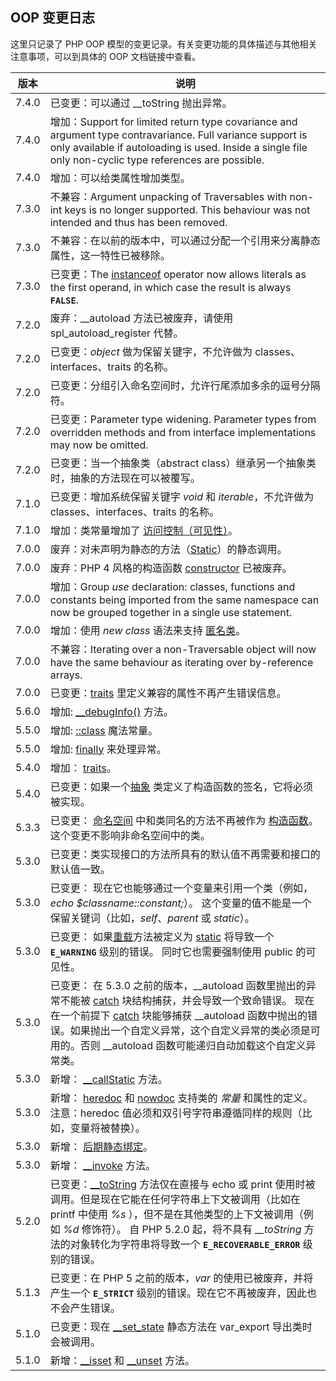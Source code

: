 OOP 变更日志
------------

这里只记录了 PHP OOP
模型的变更记录。有关变更功能的具体描述与其他相关注意事项，可以到具体的
OOP 文档链接中查看。

| 版本  | 说明                                                                                                                                                                                                                                                                                                                                                                                                                                                                   |
|-------|------------------------------------------------------------------------------------------------------------------------------------------------------------------------------------------------------------------------------------------------------------------------------------------------------------------------------------------------------------------------------------------------------------------------------------------------------------------------|
| 7.4.0 | 已变更：可以通过 <span class="function">\_\_toString</span> 抛出异常。                                                                                                                                                                                                                                                                                                                                                                                                 |
| 7.4.0 | 增加：Support for limited return type covariance and argument type contravariance. Full variance support is only available if autoloading is used. Inside a single file only non-cyclic type references are possible.                                                                                                                                                                                                                                                  |
| 7.4.0 | 增加：可以给类属性增加类型。                                                                                                                                                                                                                                                                                                                                                                                                                                           |
| 7.3.0 | 不兼容：Argument unpacking of <span class="classname">Traversable</span>s with non-<span class="type">int</span> keys is no longer supported. This behaviour was not intended and thus has been removed.                                                                                                                                                                                                                                                               |
| 7.3.0 | 不兼容：在以前的版本中，可以通过分配一个引用来分离静态属性，这一特性已被移除。                                                                                                                                                                                                                                                                                                                                                                                         |
| 7.3.0 | 已变更：The <a href="/language/operators/type.html" class="link">instanceof</a> operator now allows literals as the first operand, in which case the result is always **`FALSE`**.                                                                                                                                                                                                                                                                                     |
| 7.2.0 | 废弃：<span class="function">\_\_autoload</span> 方法已被废弃，请使用 <span class="function">spl\_autoload\_register</span> 代替。                                                                                                                                                                                                                                                                                                                                     |
| 7.2.0 | 已变更：*object* 做为保留关键字，不允许做为 classes、interfaces、traits 的名称。                                                                                                                                                                                                                                                                                                                                                                                       |
| 7.2.0 | 已变更：分组引入命名空间时，允许行尾添加多余的逗号分隔符。                                                                                                                                                                                                                                                                                                                                                                                                             |
| 7.2.0 | 已变更：Parameter type widening. Parameter types from overridden methods and from interface implementations may now be omitted.                                                                                                                                                                                                                                                                                                                                        |
| 7.2.0 | 已变更：当一个抽象类（abstract class）继承另一个抽象类时，抽象的方法现在可以被覆写。                                                                                                                                                                                                                                                                                                                                                                                   |
| 7.1.0 | 已变更：增加系统保留关键字 *void* 和 *iterable*，不允许做为 classes、interfaces、traits 的名称。                                                                                                                                                                                                                                                                                                                                                                       |
| 7.1.0 | 增加：类常量增加了 <a href="/language/oop5/visibility.html#language.oop5.visiblity-constants" class="link">访问控制（可见性）</a>。                                                                                                                                                                                                                                                                                                                                    |
| 7.0.0 | 废弃：对未声明为静态的方法（<a href="/language/oop5/static.html" class="link">Static</a>）的静态调用。                                                                                                                                                                                                                                                                                                                                                                 |
| 7.0.0 | 废弃：PHP 4 风格的构造函数 <a href="/language/oop5/decon.html" class="link">constructor</a> 已被废弃。                                                                                                                                                                                                                                                                                                                                                                 |
| 7.0.0 | 增加：Group *use* declaration: classes, functions and constants being imported from the same namespace can now be grouped together in a single use statement.                                                                                                                                                                                                                                                                                                          |
| 7.0.0 | 增加：使用 *new class* 语法来支持 <a href="/language/oop5/anonymous.html" class="link">匿名类</a>。                                                                                                                                                                                                                                                                                                                                                                    |
| 7.0.0 | 不兼容：Iterating over a non-<span class="classname">Traversable</span> <span class="type">object</span> will now have the same behaviour as iterating over by-reference <span class="type">array</span>s.                                                                                                                                                                                                                                                             |
| 7.0.0 | 已变更：<a href="/language/oop5/traits.html" class="link">traits</a> 里定义兼容的属性不再产生错误信息。                                                                                                                                                                                                                                                                                                                                                                |
| 5.6.0 | 增加: <a href="/language/oop5/magic.html#object.debuginfo" class="link">__debugInfo()</a> 方法。                                                                                                                                                                                                                                                                                                                                                                       |
| 5.5.0 | 增加: <a href="/language/oop5/basic.html#language.oop5.basic.class.class" class="link">::class</a> 魔法常量。                                                                                                                                                                                                                                                                                                                                                          |
| 5.5.0 | 增加: <a href="/language/exceptions.html" class="link">finally</a> 来处理异常。                                                                                                                                                                                                                                                                                                                                                                                        |
| 5.4.0 | 增加： <a href="/language/oop5/traits.html" class="link">traits</a>。                                                                                                                                                                                                                                                                                                                                                                                                  |
| 5.4.0 | 已变更：如果一个<a href="/language/oop5/abstract.html" class="link">抽象</a> 类定义了构造函数的签名，它将必须被实现。                                                                                                                                                                                                                                                                                                                                                  |
| 5.3.3 | 已变更： <a href="/language/namespaces.html" class="link">命名空间</a> 中和类同名的方法不再被作为 <a href="/language/oop5/decon.html" class="link">构造函数</a>。这个变更不影响非命名空间中的类。                                                                                                                                                                                                                                                                      |
| 5.3.0 | 已变更：类实现接口的方法所具有的默认值不再需要和接口的默认值一致。                                                                                                                                                                                                                                                                                                                                                                                                     |
| 5.3.0 | 已变更： 现在它也能够通过一个变量来引用一个类（例如，*echo $classname::constant;*）。 这个变量的值不能是一个保留关键词（比如，*self*、*parent* 或 *static*）。                                                                                                                                                                                                                                                                                                         |
| 5.3.0 | 已变更： 如果<a href="/language/oop5/overloading.html" class="link">重载</a>方法被定义为 <a href="/language/oop5/static.html" class="link">static</a> 将导致一个 **`E_WARNING`** 级别的错误。 同时它也需要强制使用 public 的可见性。                                                                                                                                                                                                                                   |
| 5.3.0 | 已变更： 在 5.3.0 之前的版本，<span class="function">\_\_autoload</span> 函数里抛出的异常不能被 <a href="/language/exceptions.html" class="link">catch</a> 块结构捕获，并会导致一个致命错误。 现在在一个前提下 <a href="/language/exceptions.html" class="link">catch</a> 块能够捕获 \_\_autoload 函数中抛出的错误。如果抛出一个自定义异常，这个自定义异常的类必须是可用的。否则 \_\_autoload 函数可能递归自动加载这个自定义异常类。                                   |
| 5.3.0 | 新增： <a href="/language/oop5/overloading.html" class="link">__callStatic</a> 方法。                                                                                                                                                                                                                                                                                                                                                                                  |
| 5.3.0 | 新增： <a href="/language/types/string.html#language.types.string.syntax.heredoc" class="link">heredoc</a> 和 <a href="/language/types/string.html#language.types.string.syntax.heredoc" class="link">nowdoc</a> 支持类的 *常量* 和属性的定义。 注意：heredoc 值必须和双引号字符串遵循同样的规则（比如，变量将被替换）。                                                                                                                                               |
| 5.3.0 | 新增： <a href="/language/oop5/late-static-bindings.html" class="link">后期静态绑定</a>。                                                                                                                                                                                                                                                                                                                                                                              |
| 5.3.0 | 新增： <a href="/language/oop5/magic.html#object.invoke" class="link">__invoke</a> 方法。                                                                                                                                                                                                                                                                                                                                                                              |
| 5.2.0 | 已变更：<a href="/language/oop5/magic.html#object.tostring" class="link">__toString</a> 方法仅在直接与 <span class="function">echo</span> 或 <span class="function">print</span> 使用时被调用。但是现在它能在任何字符串上下文被调用（比如在 <span class="function">printf</span> 中使用 *%s* ），但不是在其他类型的上下文被调用（例如 *%d* 修饰符）。 自 PHP 5.2.0 起，将不具有 *\_\_toString* 方法的对象转化为字符串将导致一个 **`E_RECOVERABLE_ERROR`** 级别的错误。 |
| 5.1.3 | 已变更：在 PHP 5 之前的版本，*var* 的使用已被废弃，并将产生一个 **`E_STRICT`** 级别的错误。现在它不再被废弃，因此也不会产生错误。                                                                                                                                                                                                                                                                                                                                      |
| 5.1.0 | 已变更：现在 <a href="/language/oop5/magic.html#object.set-state" class="link">__set_state</a> 静态方法在 <span class="function">var\_export</span> 导出类时会被调用。                                                                                                                                                                                                                                                                                                 |
| 5.1.0 | 新增：<a href="/language/oop5/overloading.html#object.isset" class="link">__isset</a> 和 <a href="/language/oop5/overloading.html#object.unset" class="link">__unset</a> 方法。                                                                                                                                                                                                                                                                                        |
